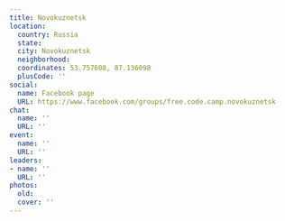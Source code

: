 ```yaml
---
title: Novokuznetsk
location:
  country: Russia
  state: 
  city: Novokuznetsk
  neighborhood: 
  coordinates: 53.757608, 87.136098
  plusCode: ''
social:
  name: Facebook page
  URL: https://www.facebook.com/groups/free.code.camp.novokuznetsk
chat:
  name: ''
  URL: ''
event:
  name: ''
  URL: ''
leaders:
- name: ''
  URL: ''
photos:
  old: 
  cover: ''
---
```

